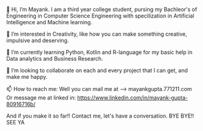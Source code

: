 👋 Hi, I’m Mayank. I am a third year college student, pursing my Bachleor's of Engineering in Computer Science Engineering with specilization in Artificial Intelligence and Machine learning.
 
👀 I’m interested in Creativity, like how you can make something creative, impulsive and deserving.

🌱 I’m currently learning Python, Kotlin and R-language for my basic help in Data analytics and Business Research.

💞️ I’m looking to collaborate on each and every project that I can get, and make me happy.

 📫 How to reach me: Well you can mail me at --> mayankgupta.771211.com 
                     Or message me at linked in: https://www.linkedin.com/in/mayank-gupta-80916716b/


And if you make it so far!! Contact me, let's have a conversation.
BYE BYE!! SEE YA
